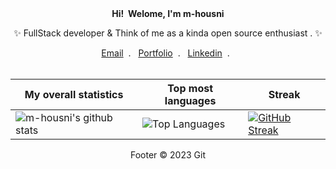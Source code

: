 <div align="center">
  <b>Hi! &nbsp;Welome, I'm m-housni</b> 
  <p align="center">✨ FullStack developer & Think of me as a kinda open source enthusiast . ✨</p>
</div>
<div align="center">
  <a href="mailto:mohamed.housni@um5s.net.ma">Email</a>&nbsp; . &nbsp;
  <a href="https://m-housni.github.io/">Portfolio</a>&nbsp; . &nbsp;
  <a href="https://www.linkedin.com/in/m-housni">Linkedin</a>&nbsp; . &nbsp;
<div><br />


|My overall statistics|Top most languages | Streak |
|------------------|------------------|------------------|
|![m-housni's github stats](https://github-readme-stats.vercel.app/api?username=m-housni&show_icons=true&hide_border=true&count_private=true&theme=tokyonight)|![Top Languages](https://github-readme-stats.vercel.app/api/top-langs/?username=m-housni&langs_count=5&hide_border=true&theme=tokyonight&layout=compact)|[![GitHub Streak](https://github-readme-streak-stats.herokuapp.com/?user=m-housni&show_icons=true&hide_border=true&theme=tokyonight)](https://git.io/streak-stats)|
Footer
© 2023 Git
